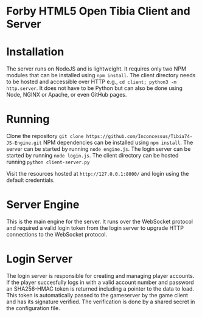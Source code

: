 # Forby HTML5 Open Tibia Client and Server

# Installation

The server runs on NodeJS and is lightweight. It requires only two NPM modules that can be installed using `npm install`. The client directory needs to be hosted and accessible over HTTP e.g., `cd client; python3 -m http.server`. It does not have to be Python but can also be done using Node, NGINX or Apache, or even GitHub pages. 

# Running

Clone the repository `git clone https://github.com/Inconcessus/Tibia74-JS-Engine.git`
NPM dependencies can be installed using `npm install`.
The server can be started by running `node engine.js`.
The login server can be started by running `node login.js`.
The client directory can be hosted running `python client-server.py`

Visit the resources hosted at `http://127.0.0.1:8000/` and login using the default credentials.

# Server Engine

This is the main engine for the server. It runs over the WebSocket protocol and required a valid login token from the login server to upgrade HTTP connections to the WebSocket protocol.

# Login Server

The login server is responsible for creating and managing player accounts. If the player succesfully logs in with a valid account number and password an SHA256-HMAC token is returned including a pointer to the data to load. This token is automatically passed to the gameserver by the game client and has its signature verified. The verification is done by a shared secret in the configuration file.
